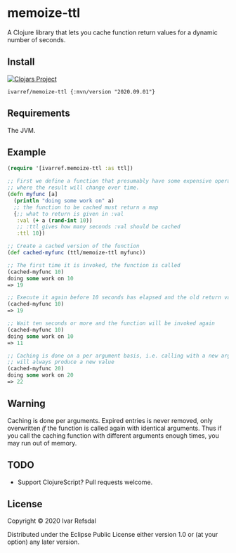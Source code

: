 # memoize-ttl

A Clojure library that lets you cache function return values for a dynamic number of seconds.

## Install

[![Clojars Project](https://img.shields.io/clojars/v/ivarref/memoize-ttl.svg)](https://clojars.org/ivarref/memoize-ttl)

`ivarref/memoize-ttl {:mvn/version "2020.09.01"}`

## Requirements

The JVM.

## Example

```clojure
(require '[ivarref.memoize-ttl :as ttl])

;; First we define a function that presumably have some expensive operation 
;; where the result will change over time.
(defn myfunc [a]
  (println "doing some work on" a)
  ;; the function to be cached must return a map
  {;; what to return is given in :val
   :val (+ a (rand-int 10)) 
   ;; :ttl gives how many seconds :val should be cached   
   :ttl 10})

;; Create a cached version of the function
(def cached-myfunc (ttl/memoize-ttl myfunc))

;; The first time it is invoked, the function is called
(cached-myfunc 10)
doing some work on 10
=> 19

;; Execute it again before 10 seconds has elapsed and the old return value will be used
(cached-myfunc 10) 
=> 19

;; Wait ten seconds or more and the function will be invoked again
(cached-myfunc 10)
doing some work on 10
=> 11

;; Caching is done on a per argument basis, i.e. calling with a new argument
;; will always produce a new value
(cached-myfunc 20)
doing some work on 20
=> 22
```

## Warning

Caching is done per arguments. Expired entries is never removed, only overwritten
*if* the function is called again with identical arguments. Thus if you call
the caching function with different arguments enough times, you may run out of memory.

## TODO

* Support ClojureScript? Pull requests welcome.

## License
   
Copyright © 2020 Ivar Refsdal
   
Distributed under the Eclipse Public License either version 1.0 or (at your option) any later version.